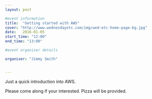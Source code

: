 ```yaml
---
layout: post

#event information
title:  "Getting started with AWS"
cover: "http://www.wednesdayetc.com/img/wed-etc-home-page-bg.jpg"
date:   2016-01-05
start_time: "12:00"
end_time: "13:00"

#event organiser details

organiser: "Jimmy Smith"


---
```


Just a quick introduction into AWS.

Please come along if your interested. Pizza will be provided.